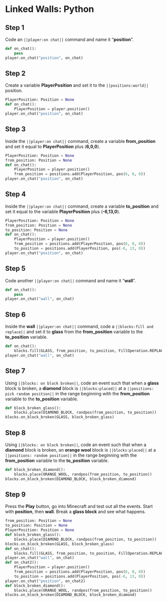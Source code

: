 # Linked Walls: Python

## Step 1

Code an ``||player:on chat||`` command and name it “**position**”.

```python
def on_chat():
    pass
player.on_chat("position", on_chat)
```

## Step 2
Create a variable **PlayerPosition** and set it to the ``||positions:world||`` position. 

```python
PlayerPosition: Position = None
def on_chat():
    PlayerPosition = player.position()
player.on_chat("position", on_chat)
```

## Step 3
Inside the ``||player:on chat||`` command,  create a variable **from_position** and set it equal to **PlayerPosition** plus (**6,0,0**).
	
```python
PlayerPosition: Position = None
from_position: Position = None
def on_chat():
    PlayerPosition = player.position()
    from_position = positions.add(PlayerPosition, pos(6, 0, 0))
player.on_chat("position", on_chat)
```

## Step 4
Inside the ``||player:on chat||`` command,  create a variable **to_position** and set it equal to the variable **PlayerPosition** plus (**-6,13,0**). 

```python
PlayerPosition: Position = None
from_position: Position = None
to_position: Position = None
def on_chat():
    PlayerPosition = player.position()
    from_position = positions.add(PlayerPosition, pos(6, 0, 0))
    to_position = positions.add(PlayerPosition, pos(-6, 13, 0))
player.on_chat("position", on_chat)
```

## Step 5
Code another ``||player:on chat||`` command and name it “**wall**”.

```python
def on_chat():
    pass
player.on_chat("wall", on_chat)
```

## Step 6
Inside the **wall** ``||player:on chat||`` command, code a ``||blocks:fill and replace||`` and set it to **glass** from the **from_position** variable to the **to_position** variable. 

```python
def on_chat():
    blocks.fill(GLASS, from_position, to_position, FillOperation.REPLACE)
player.on_chat("wall", on_chat)
```

## Step 7
Using ``||blocks: on block broken||``, code an event such that when a **glass** block is broken, a **diamond** block is ``||blocks:placed||`` at a ``||positions: pick random position||`` in the range beginning with the **from_position** variable to the **to_position** variable. 

```python
def block_broken_glass():
    blocks.place(DIAMOND_BLOCK, randpos(from_position, to_position))
blocks.on_block_broken(GLASS, block_broken_glass)
```

## Step 8
Using ``||blocks: on block broken||``, code an event such that when a **diamond** block is broken, an **orange wool** block is ``||blocks:placed||`` at a ``||positions: random position||`` in the range beginning with the **from_position** variable to the **to_position** variable. 

```python
def block_broken_diamond():
    blocks.place(ORANGE_WOOL, randpos(from_position, to_position))
blocks.on_block_broken(DIAMOND_BLOCK, block_broken_diamond)
```

## Step 9
Press the **Play** button, go into Minecraft and test out all the events. Start with **position**, then **wall**. Break a **glass block** and see what happens.

```python
from_position: Position = None
to_position: Position = None
PlayerPosition: Position = None
def block_broken_glass():
    blocks.place(DIAMOND_BLOCK, randpos(from_position, to_position))
blocks.on_block_broken(GLASS, block_broken_glass)
def on_chat():
    blocks.fill(GLASS, from_position, to_position, FillOperation.REPLACE)
player.on_chat("wall", on_chat)
def on_chat2():
    PlayerPosition = player.position()
    from_position = positions.add(PlayerPosition, pos(6, 0, 0))
    to_position = positions.add(PlayerPosition, pos(-6, 13, 0))
player.on_chat("position", on_chat2)
def block_broken_diamond():
    blocks.place(ORANGE_WOOL, randpos(from_position, to_position))
blocks.on_block_broken(DIAMOND_BLOCK, block_broken_diamond)
```
